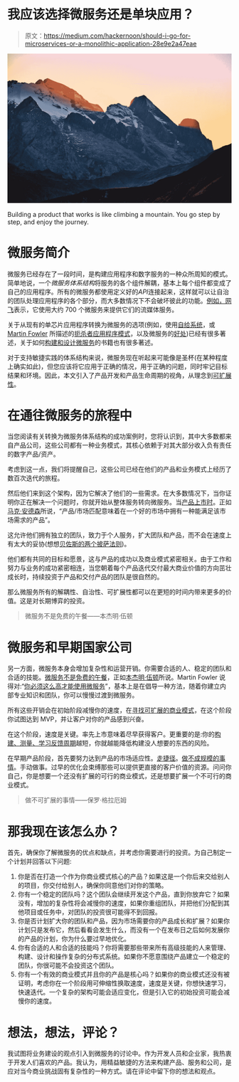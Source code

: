 # 我应该选择微服务还是单块应用？

> 原文：<https://medium.com/hackernoon/should-i-go-for-microservices-or-a-monolithic-application-28e9e2a47eae>

![](img/68f39da3bc57724c00825f408ffdf751.png)

Building a product that works is like climbing a mountain. You go step by step, and enjoy the journey.

# **微服务简介**

微服务已经存在了一段时间，是构建应用程序和数字服务的一种众所周知的模式。简单地说，一个*微服务体系结构*将服务的各个组件解耦，基本上每个组件都变成了自己的应用程序。所有的微服务都使用定义好的*API*连接起来，这样就可以让自治的团队处理应用程序的各个部分，而大多数情况下不会破坏彼此的功能。[例如，网飞](/refraction-tech-everything/how-netflix-works-the-hugely-simplified-complex-stuff-that-happens-every-time-you-hit-play-3a40c9be254b)表示，它使用大约 700 个微服务来提供它们的流媒体服务。

关于从现有的单芯片应用程序转换为微服务的选项(例如，使用[自给系统](https://www.elastic.io/breaking-down-monolith-microservices-and-self-contained-systems/)，或 [Martin Fowler](https://www.martinfowler.com/bliki/StranglerApplication.html) 所描述的[扼杀者应用程序模式](https://www.michielrook.nl/2016/11/strangler-pattern-practice/)，以及微服务的[好处](https://www.readitquik.com/articles/in-premises/hy-microservices-is-the-future-of-software/))已经有很多著述，关于如何[构建和设计微服务](https://www.amazon.com/Building-Microservices-Designing-Fine-Grained-Systems/dp/1491950358/)的书籍也有很多著述。

对于支持敏捷实践的体系结构来说，微服务现在听起来可能像是圣杯(在某种程度上确实如此)，但您应该将它应用于正确的情况，用于正确的问题，同时牢记目标结果和环境。因此，本文引入了产品开发和产品生命周期的视角，从理念到[可扩展性](https://hackernoon.com/tagged/scalability)。

# 在通往微服务的旅程中

当您阅读有关转换为微服务体系结构的成功案例时，您将认识到，其中大多数都来自产品公司，这些公司都有一种业务模式，其核心依赖于对其大部分收入负有责任的数字产品/资产。

考虑到这一点，我们将提醒自己，这些公司已经在他们的产品和业务模式上经历了数百次迭代的旅程。

然后他们来到这个架构，因为它解决了他们的一些需求。在大多数情况下，当你证明你正在解决一个问题时，你就开始从整体服务转向微服务。当[产品上市时](http://andrewchen.co/when-has-a-consumer-startup-hit-productmarket-fit/)。正如[马克·安德森](http://web.archive.org/web/20070701074943/http:/blog.pmarca.com/2007/06/the-pmarca-gu-2.html)所说，“产品/市场匹配意味着在一个好的市场中拥有一种能满足该市场需求的产品”。

这允许他们拥有独立的团队，致力于个人服务，扩大团队和产品，而不会在速度上有太大的妥协(想想[贝佐斯的两个披萨法则](http://blog.idonethis.com/two-pizza-team/))。

他们都有共同的目标和愿景，这与产品的成功以及商业模式紧密相关。由于工作和努力与业务的成功紧密相连，当您朝着每个产品迭代交付最大商业价值的方向茁壮成长时，持续投资于产品和交付产品的团队是很自然的。

那么微服务所有的解耦性、自治性、可扩展性都可以在更短的时间内带来更多的价值。这是对长期博弈的投资。

> 微服务不是免费的午餐——本杰明·伍顿

# 微服务和早期国家公司

另一方面，微服务本身会增加复杂性和运营开销。你需要合适的人、稳定的团队和合适的技能。[微服务不是免费的午餐](http://highscalability.com/blog/2014/4/8/microservices-not-a-free-lunch.html)，正如[本杰明·伍顿](https://twitter.com/benjaminwootton)所说。Martin Fowler 说得对:“[你必须这么高才能使用微服务](https://martinfowler.com/bliki/MicroservicePrerequisites.html)”，基本上是在倡导一种方法，随着你建立内部专业知识和团队，你可以慢慢过渡到微服务。

所有这些开销会在初始阶段减慢你的速度，在[寻找可扩展的商业模式](https://steveblank.com/2010/01/25/whats-a-startup-first-principles/)，在这个阶段你试图达到 MVP，并让客户对你的产品感到兴奋。

在这个阶段，速度是关键。率先上市意味着尽早获得客户。更重要的是:你的[构建、测量、学习反馈周期](http://www.startuplessonslearned.com/2010/09/good-enough-never-is-or-is-it.html)越短，你就越能降低构建没人想要的东西的风险。

在早期产品阶段，首先要努力达到产品的市场适应性。[走捷径](https://blog.adioma.com/do-things-that-dont-scale-in-startups-infographic/)。[做不成规模的事情](http://paulgraham.com/ds.html)。手动做事。过早的优化会束缚那些可以提供更直接的客户价值的资源。问问你自己，你是想要一个还没有扩展的可行的商业模式，还是想要扩展一个不可行的商业模式。

> 做不可扩展的事情——保罗·格拉厄姆

# 那我现在该怎么办？

首先，确保你了解微服务的优点和缺点，并考虑你需要进行的投资。为自己制定一个计划并回答以下问题:

1.  你是否在打造一个作为你商业模式核心的产品？如果这是一个你后来交给别人的项目，你交付给别人，确保你同意他们对你的策略。
2.  你有一个稳定的团队吗？这个团队会继续开发这个产品，直到你放弃它？如果没有，增加的复杂性将会减慢你的速度，如果你重组团队，并把他们分配到其他项目或任务中，对团队的投资很可能得不到回报。
3.  你是否计划扩大你的团队和产品，因为市场需要你的产品成长和扩展？如果你计划只是发布它，然后看看会发生什么，而没有一个在发布日之后如何发展你的产品的计划，你为什么要过早地优化。
4.  你有合适的人和合适的技能吗？你将需要那些带来所有高级技能的人来管理、构建、设计和操作复杂的分布式系统。如果你不愿意围绕产品建立一个稳定的团队，你很可能不会投资这个团队。
5.  你有一个有效的商业模式并且你的产品是核心吗？如果你的商业模式还没有被证明，考虑你在一个阶段用可伸缩性换取速度，速度是关键，你想快速学习，快速迭代。一个复杂的架构可能会适应变化，但是引入它的初始投资可能会减慢你的速度。

# 想法，想法，评论？

我试图将业务建设的观点引入到微服务的讨论中。作为开发人员和企业家，我热衷于开发人们喜欢的产品。我认为，用精益敏捷的方法来构建产品、服务和公司，是应对当今商业挑战固有复杂性的一种方式。请在评论中留下你的想法和观点。